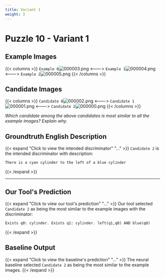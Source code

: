 ```yaml
---
title: Variant 1
weight: 3
---
```


# Puzzle 10 - Variant 1

## Example Images
{{< columns >}}
`Example 0`![000003.png](/clevr-variants/alternate-color/fovariant-1/render/images/CLEVR_val_000003.png)
<--->
`Example 1`![000004.png](/clevr-variants/alternate-color/fovariant-1/render/images/CLEVR_val_000004.png)
<--->
`Example 2`![000005.png](/clevr-variants/alternate-color/fovariant-1/render/images/CLEVR_val_000005.png)
{{< /columns >}}

## Candidate Images
{{< columns >}}
`Candidate 0`![000002.png](/clevr-variants/alternate-color/fovariant-1/render/images/CLEVR_val_000002.png)
<--->
`Candidate 1`![000001.png](/clevr-variants/alternate-color/fovariant-1/render/images/CLEVR_val_000001.png)
<--->
`Candidate 2`![000000.png](/clevr-variants/alternate-color/fovariant-1/render/images/CLEVR_val_000000.png)
{{< /columns >}}

*Which candidate among the above candidates is most similar to all the example images? Explain why.*

## Groundtruth English Description

{{< expand "Click to view the intended discriminator" "..." >}}
`Candidate 2` is the intended discriminator with description:
```plaintext 
There is a cyan cylinder to the left of a blue cylinder
```
{{< /expand >}}

---



## Our Tool's Prediction

{{< expand "Click to view our tool's prediction" "..." >}}
Our tool selected `Candidate 2` as being the most similar to the example images with the discriminator:
```plaintext
Exists q0: cylinder. Exists q1: cylinder. left(q1,q0) AND blue(q0)
```
{{< /expand >}}



## Baseline Output

{{< expand "Click to view the baseline's prediction" "..." >}}
The neural baseline selected `Candidate 2` as being the most similar to the example images.
{{< /expand >}}

